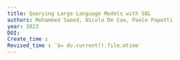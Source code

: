 ```yaml
---
title: Querying Large Language Models with SQL
authors: Mohammed Saeed, Nicola De Cao, Paolo Papotti
year: 2023
DOI: 
Create_time :  
Revised_time : ‵$= dv.current().file.mtime‵
---
```


